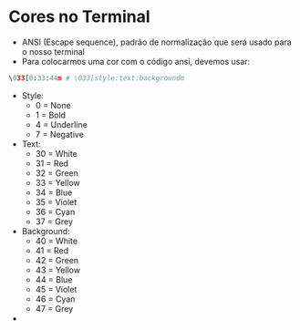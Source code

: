 # Cores no Terminal

- ANSI (Escape sequence), padrão de normalização que será usado para o nosso terminal
- Para colocarmos uma cor com o código ansi, devemos usar:

```python
\033[0:33:44m # \033[style:text:backgroundm
```

- Style:
  - 0 = None
  - 1 = Bold
  - 4 = Underline
  - 7 = Negative
- Text:
  - 30 = White
  - 31 = Red
  - 32 = Green
  - 33 = Yellow
  - 34 = Blue
  - 35 = Violet
  - 36 = Cyan
  - 37 = Grey
- Background:
  - 40 = White
  - 41 = Red
  - 42 = Green
  - 43 = Yellow
  - 44 = Blue
  - 45 = Violet
  - 46 = Cyan
  - 47 = Grey
- 